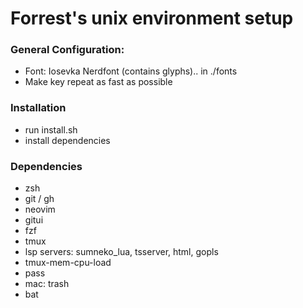 # Forrest's unix environment setup

### General Configuration:

  - Font: Iosevka Nerdfont (contains glyphs).. in ./fonts
  - Make key repeat as fast as possible

### Installation

  - run install.sh
  - install dependencies

### Dependencies

  - zsh
  - git / gh
  - neovim
  - gitui
  - fzf
  - tmux
  - lsp servers: sumneko_lua, tsserver, html, gopls
  - tmux-mem-cpu-load
  - pass
  - mac: trash
  - bat
